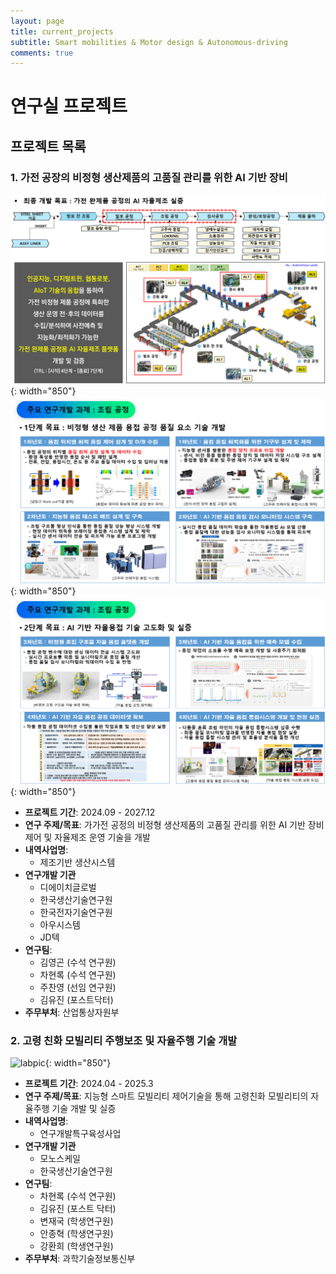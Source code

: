 ```yaml
---
layout: page
title: current_projects
subtitle: Smart mobilities & Motor design & Autonomous-driving
comments: true
---
```


# 연구실 프로젝트

## 프로젝트 목록

### 1. **가전 공장의 비정형 생산제품의 고품질 관리를 위한 AI 기반 장비**
![labpic](https://github.com/hrchalab/hrchalab.github.io/blob/master/assets/project/그림1.png?raw=true){: width="850"}
![labpic](https://github.com/hrchalab/hrchalab.github.io/blob/master/assets/project/그림2.png?raw=true){: width="850"}
![labpic](https://github.com/hrchalab/hrchalab.github.io/blob/master/assets/project/그림3.png?raw=true){: width="850"}


- **프로젝트 기간**: 2024.09 - 2027.12
- **연구 주제/목표**: 가가전 공정의 비정형 생산제품의 고품질 관리를 위한 AI 기반 장비 제어 및 자율제조 운영 기술을 개발
- **내역사업명**:
  - 제조기반 생산시스템
- **연구개발 기관**
  - 디에이치글로벌
  - 한국생산기술연구원
  - 한국전자기술연구원
  - 아우시스템
  - JD텍
- **연구팀**:
  - 김영곤 (수석 연구원)
  - 차현록 (수석 연구원)
  - 주찬영 (선임 연구원)
  - 김유진 (포스트닥터)
- **주무부처**: 산업통상자원부


### 2. **고령 친화 모빌리티 주행보조 및 자율주행 기술 개발**
![labpic](https://github.com/hrchalab/hrchalab.github.io/blob/master/assets/project/고령친화.jpg?raw=true){: width="850"}


- **프로젝트 기간**: 2024.04 - 2025.3
- **연구 주제/목표**: 지능형 스마트 모빌리티 제어기술을 통해 고령친화 모빌리티의 자율주행 기술 개발 및 실증
- **내역사업명**:
  - 연구개발특구육성사업
- **연구개발 기관**
  - 모노스케일
  - 한국생산기술연구원
- **연구팀**:
  - 차현록 (수석 연구원)
  - 김유진 (포스트 닥터)
  - 변재국 (학생연구원)
  - 안종혁 (학생연구원)
  - 강환희 (학생연구원)
- **주무부처**: 과학기술정보통신부
